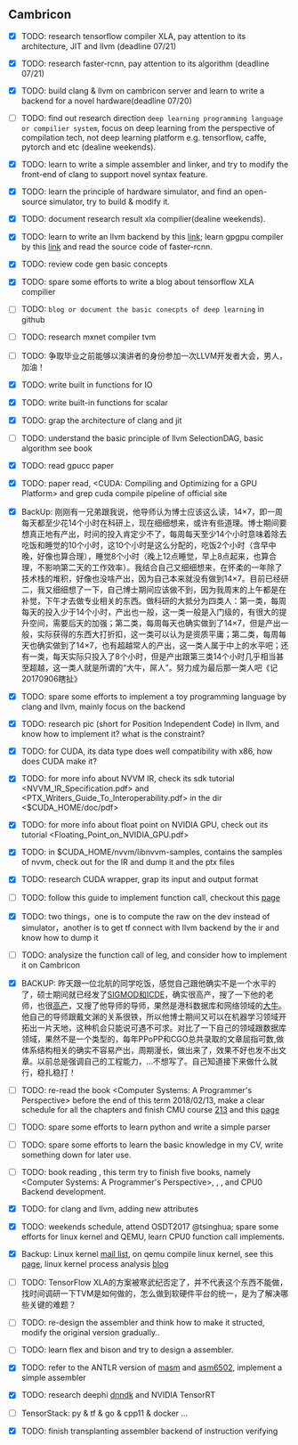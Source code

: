 ## Cambricon
- [x] TODO: research tensorflow compiler XLA, pay attention to its architecture, JIT and llvm (deadline 07/21)
- [x] TODO: research faster-rcnn, pay attention to its algorithm (deadline 07/21)
- [x] TODO: build clang & llvm on cambricon server and learn to write a backend for a novel hardware(deadline 07/20)
- [ ] TODO: find out research direction `deep learning programming language or compilier system`, focus on deep learning from the perspective of compilation tech, not deep learning platform e.g. tensorflow, caffe, pytorch and etc (dealine weekends).
- [x] TODO: learn to write a simple assembler and linker, and try to modify the front-end of clang to support novel syntax feature.
- [x] TODO: learn the principle of hardware simulator, and find an open-source simulator, try to build & modify it.
- [x] TODO: document research result xla compilier(dealine weekends).
- [x] TODO: learn to write an llvm backend by this [link](http://llvm.org/docs/WritingAnLLVMBackend.html); learn gpgpu compiler by this [link](http://llvm.org/docs/CompileCudaWithLLVM.html) and read the source code of faster-rcnn.
- [x] TODO: review code gen basic concepts
- [x] TODO: spare some efforts to write a blog about tensorflow XLA compilier
- [ ] TODO: `blog or document the basic conecpts of deep learning` in github
- [ ] TODO: research mxnet compiler tvm
- [ ] TODO: 争取毕业之前能够以演讲者的身份参加一次LLVM开发者大会，男人，加油！
- [x] TODO: write built in functions for IO
- [x] TODO: write built-in functions for scalar
- [x] TODO: grap the architecture of clang and jit
- [ ] TODO: understand the basic principle of llvm SelectionDAG, basic algorithm see book <Modern Compiler Implementation in C>
- [x] TODO: read gpucc paper 
- [x] TODO: paper read, <CUDA: Compiling and Optimizing for a GPU Platform> and grep cuda compile pipeline of official site
- [x] BackUp: 刚刚有一兄弟跟我说，他导师认为博士应该这么读，14×7，即一周每天都至少花14个小时在科研上，现在细细想来，或许有些道理。博士期间要想真正地有产出，时间的投入肯定少不了，每周每天至少14个小时意味着除去吃饭和睡觉的10个小时，这10个小时是这么分配的，吃饭2个小时（含早中晚，好像也算合理），睡觉8个小时（晚上12点睡觉，早上8点起来，也算合理，不影响第二天的工作效率）。我结合自己又细细想来，在怀柔的一年除了技术栈的堆积，好像也没啥产出，因为自己本来就没有做到14×7。目前已经研二，我又细细想了一下，自己博士期间应该做不到，因为我周末的上午都是在补觉，下午才去做专业相关的东西。做科研的大抵分为四类人：第一类，每周每天的投入少于14个小时，产出也一般，这一类一般是入门级的，有很大的提升空间，需要后天的加强；第二类，每周每天也确实做到了14×7，但是产出一般，实际获得的东西大打折扣，这一类可以认为是资质平庸；第二类，每周每天也确实做到了14×7，也有超越常人的产出，这一类人属于中上的水平吧；还有一类，每天实际只投入了8个小时，但是产出跟第三类14个小时几乎相当甚至超越，这一类人就是所谓的“大牛，屌人”。努力成为最后那一类人吧《记20170906瞎扯》
- [x] TODO: spare some efforts to implement a toy programming language by clang and llvm, mainly focus on the backend
- [x] TODO: research pic (short for Position Independent Code) in llvm, and know how to implement it? what is the constraint?
- [x] TODO: for CUDA, its data type does well compatibility with x86, how does CUDA make it?
- [x] TODO: for more info about NVVM IR, check its sdk tutorial <NVVM_IR_Specification.pdf> and <PTX_Writers_Guide_To_Interoperability.pdf> in the dir <$CUDA_HOME/doc/pdf>
- [x] TODO: for more info about float point on NVIDIA GPU, check out its tutorial <Floating_Point_on_NVIDIA_GPU.pdf>
- [x] TODO: in $CUDA_HOME/nvvm/libnvvm-samples, contains the samples of nvvm, check out for the IR and dump it and the ptx files
- [x] TODO: research CUDA wrapper, grap its input and output format
- [ ] TODO: follow this guide to implement function call, checkout this [page](https://jonathan2251.github.io/lbd/funccall.html)
- [x] TODO: two things，one is to compute the raw on the dev instead of simulator，another is to get tf connect with llvm backend by the ir and know how to dump it
- [ ] TODO: analysize the function call of leg, and consider how to implement it on Cambricon
- [x] BACKUP: 昨天跟一位北航的同学吃饭，感觉自己跟他确实不是一个水平的了，硕士期间就已经发了[SIGMOD和ICDE](http://dblp.org/pers/hd/s/Song:Tianshu)，确实很高产，搜了一下他的老师，也很[高产](http://dblp.org/pers/hd/t/Tong:Yongxin)，又搜了他导师的导师，果然是港科数据库和网络领域的[大牛](http://dblp.org/pers/hd/c/Chen_0002:Lei)。他自己的导师跟戴文渊的关系很铁，所以他博士期间又可以在机器学习领域开拓出一片天地，这种机会只能说可遇不可求。对比了一下自己的领域跟数据库领域，果然不是一个类型的，每年PPoPP和CGO总共录取的文章屈指可数,做体系结构相关的确实不容易产出，周期漫长，做出来了，效果不好也发不出文章。以前总是强调自己的工程能力，...不想写了。自己知道接下来做什么就行，稳扎稳打！
- [ ] TODO: re-read the book <Computer Systems: A Programmer's Perspective> before the end of this term 2018/02/13, make a clear schedule for all the chapters and finish CMU course [213](https://www.cs.cmu.edu/~213/) and this [page](http://csapp.cs.cmu.edu/3e/courses.html)
- [ ] TODO: spare some efforts to learn python and write a simple parser
- [ ] TODO: spare some efforts to learn the basic knowledge in my CV, write something down for later use.
- [ ] TODO: book reading <Linux Kernel Development>, this term try to finish five books, namely <Computer Systems: A Programmer's Perspective>, <Linux Kernel Develpment>, <Understanding The Linux Kernel>, <See MIPS run> and CPU0 Backend development.
- [x] TODO: for clang and llvm, adding new attributes
- [x] TODO: weekends schedule, attend OSDT2017 @tsinghua; spare some efforts for linux kernel and QEMU, learn CPU0 function call implements.
- [x] Backup: Linux kernel [mail list](https://lkml.org/), on qemu compile linux kernel, see this [page](https://www.collabora.com/news-and-blog/blog/2017/01/16/setting-up-qemu-kvm-for-kernel-development/), linux kernel process analysis [blog](http://www.cnblogs.com/20135235my/p/5400741.html)
- [ ] TODO: TensorFlow XLA的方案被寒武纪否定了，并不代表这个东西不能做，找时间调研一下TVM是如何做的，怎么做到软硬件平台的统一，是为了解决哪些关键的难题？
- [ ] TODO: re-design the assembler and think how to make it structed, modify the original version gradually.. 
- [ ] TODO: learn flex and bison and try to design a assembler.
- [x] TODO: refer to the ANTLR version of [masm](https://github.com/antlr/grammars-v4/tree/master/masm) and [asm6502](https://github.com/antlr/grammars-v4/tree/master/asm6502), implement a simple assembler
- [x] TODO: research deephi [dnndk](http://www.deephi.com/dnndk) and NVIDIA TensorRT
- [ ] TensorStack: py & tf & go & cpp11 & docker ...
- [x] TODO: finish transplanting assembler backend of instruction verifying

